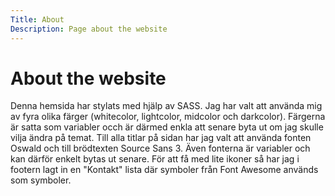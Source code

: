 ```yaml
---
Title: About
Description: Page about the website
---
```


<div class="left-box text-box box1">
<h1>About the website</h1>
Denna hemsida har stylats med hjälp av SASS. Jag har valt att använda mig av fyra olika färger (whitecolor, lightcolor, midcolor och darkcolor). Färgerna är satta som variabler occh är därmed enkla att senare byta ut om jag skulle vilja ändra på temat. Till alla titlar på sidan har jag valt att använda fonten Oswald och till brödtexten Source Sans 3. Även fonterna är variabler och kan därför enkelt bytas ut senare. För att få med lite ikoner så har jag i footern lagt in en "Kontakt" lista där symboler från Font Awesome används som symboler. 
</div>